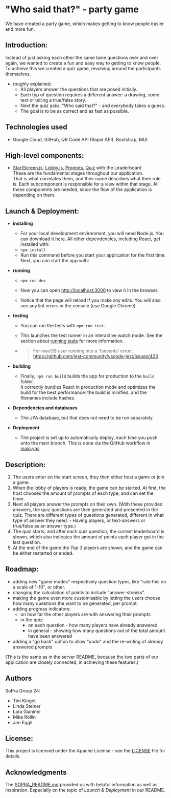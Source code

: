 # "Who said that?" - party game
We have created a party game, which makes getting to know people easier and more fun.


## Introduction:
Instead of just asking each other the same lame questions over and over again, we wanted to create a fun and easy way to getting to know people. To achieve this we created a quiz game, revolving around the participants themselves.

- roughly explained:
    - All players answer the questions that are posed initially.
    - Each typ of question requires a different answer: a drawing, some text or telling a true/false story.
    - Next the quiz asks: "Who said that?" - and everybody takes a guess.
    - The goal is to be as correct and as fast as possible.


## Technologies used

- Google Cloud, GitHub, QR Code API (Rapid API), Bootstrap, MUI


## High-level components:

- [StartScreen.js](src%2Fcomponents%2Fviews%2FGameSetup%2FStartScreen.js), [Lobby.js](src%2Fcomponents%2Fviews%2FGameSetup%2FLobby.js), [Prompts](src%2Fcomponents%2Fviews%2FPrompts), [Quiz](src%2Fcomponents%2Fviews%2FQuiz) with the Leaderboard    
    These are the fundamental stages throughout our application.  
    That is what correlates them, and their name describes what their role is. Each subcomponent is responsible for a 
    view within that stage. All these components are needed, since the flow of the application is depending on them. 


## Launch & Deployment:

- **installing** 
  - For your local development environment, you will need Node.js. You can download it [here](https://nodejs.org). All other dependencies, including React, get installed with:
  - ```npm install```
  - Run this command before you start your application for the first time. Next, you can start the app with:


- **running**

  - ```npm run dev```

  - Now you can open [http://localhost:3000](http://localhost:3000) to view it in the browser.

  - Notice that the page will reload if you make any edits. You will also see any lint errors in the console (use Google Chrome).


- **testing**
  - You can run the tests with `npm run test`.
  - This launches the test runner in an interactive watch mode. See the section about [running tests](https://facebook.github.io/create-react-app/docs/running-tests) for more information.

  - > For macOS user running into a 'fsevents' error: https://github.com/jest-community/vscode-jest/issues/423

- **building**
  - Finally, `npm run build` builds the app for production to the `build` folder.<br>
  It correctly bundles React in production mode and optimizes the build for the best performance: the build is minified, and the filenames include hashes.<br>


- **Dependencies and databases** 
  - The JPA database, but that does not need to be run separately. 


- **Deployment**
  - The project is set up to automatically deploy, each time you push onto the main branch. This is done via the GitHub workflow in [main.yml](.github%2Fworkflows%2Fmain.yml)


## Description: 

1. The users enter on the start screen, they then either host a game or join a game.
2. When the lobby of players is ready, the game can be started. 
At first, the host chooses the amount of prompts of each type, and can set the timer. 
3. Next all players answer the prompts on their own. (With these provided answers, the quiz questions are then generated and
presented in the quiz. 
There are different types of questions generated, different in what type of answer they need. - Having players, or text-answers 
or true/false as an answer type.)
4. The quiz starts, and after each quiz question, the current leaderboard is shown, which also indicates the amount of points each player got 
in the last question. 
5. At the end of the game the _Top 3_ players are shown, and the game can be either restarted or ended. 



## Roadmap: 
- adding new "game modes" respectively question types, like "rate this on a scale of 1-10", or other.
- changing the calculation of points to include "answer-streaks".
- making the game even more customisable by letting the users choose how many questions the want to be generated, per prompt.
- adding progress indicators:
  - on how far the other players are with answering their prompts
  - in the quiz:
    - on each question - how many players have already answered
    - in general - showing how many questions out of the total amount have been answered
- adding a "go back" option to allow "undo" and the re-writing of already answered prompts

(This is the same as in the server README, because the two parts of our application are closely connected, in achieving these features.)

## Authors
SoPra Group 24:
- Tim Kinget
- Linda Steiner
- Lara Gianinni
- Mike Röllin
- Jan Eggli

## License: 
This project is licensed under the Apache License - see the [LICENSE](LICENSE) file for details.

## Acknowledgments
The [SOPRA_README.md](SOPRA_README.md) provided us with helpful information as well as inspiration. Especially on the
topic of _Launch & Deployment_ in our README. 